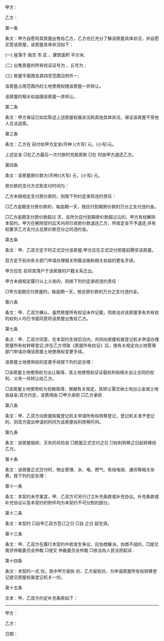 
 


甲方：


乙方：



第一条


条文：甲方自愿将其房屋出售给乙方，乙方也已充分了解该房屋具体状况，并自愿买受该房屋。该房屋具体状况如下：


(一) 座落于
南京
市 区 ，建筑面积 平方米;


(二) 出售房屋的所有权证证号为 ，丘号为 ;


(三) 房屋平面图及其四至范围见附件一;


该房屋占用范围内的土地使用权随该房屋一并转让。


该房屋的相关权益随该房屋一并转让。


第二条


条文：甲方保证已如实陈述上述房屋权属状况和其他具体状况，保证该房屋不受他人合法追索。


第三条


条文：乙方在 前付给甲方定金(币种 )(大写) 元，(小写)元。


上述定金 □在乙方最后一次付款时充抵房款 □在 时由甲方退还乙方。


第四条


条文：该房屋房价款为(币种)(大写) 元，(小写) 元。


房价款的支付方式和支付时间为：


乙方未按规定支付房价款的，则按下列约定承担违约责任：


□乙方逾期支付房价款的，每逾期一天，按应付到期房价款的万分之支付违约金。


□乙方逾期支付房价款超过 天，且所欠应付到期房价款超过元的，甲方有权解除本契约。甲方在解除契约后天内将已收房价款退还乙方，所收定金不予退还;并有权要求乙方支付占总房价款百分之的违约金。


第五条


条文：甲、乙双方定于时正式交付该房屋;甲方应在正式交付房屋前腾空该房屋。


双方定于前向有关部门申请办理相关附属设施和相关权益的更名手续。


甲方应在 前将其落户于该房屋的户籍关系迁出。


甲方未按规定履行以上义务的，则按下列约定承担违约责任：


□甲方逾期交付房屋的，每逾期一天，按总房价款的万分之支付违约金。


第六条


条文：甲、乙双方确认，虽然房屋所有权证未作记载，但依法对该房屋享有共有权的权利人均已书面同意将该房屋出售给乙方。


第七条


条文：甲、乙双方同意，在本契约生效后日内，共同向房屋权属登记机关申请办理房屋所有权转移登记;并在乙方领取《房屋所有权证》后，按有关规定向土地管理部门申请办理该房屋土地使用权变更手续。


该房屋土地使用权的变更手续按下列约定办理：


□该房屋土地使用权为出让取得，其土地使用权证证载权利和相关出让合同的权利、义务一并转让给乙方。


□该房屋土地使用权为划拨取得，根据有关规定，其转让需交纳土地出让金或土地收益金;双方约定，该费用由 □甲方承担 □乙方承担 .


第八条


条文：甲、乙双方向房屋权属登记机关申请所有权转移登记，登记机关准予登记的，则双方提出申请的时间为该房屋权利转移时间。


第九条


条文：该房屋毁损、灭失的风险自 □房屋正式交付之日 □权利转移之日起转移给乙方。


第十条


条文：该房屋正式交付时，物业管理、水、电、燃气、有线电视、通讯等相关杂费，按下列约定处理：


第十一条


条文：本契约未尽事宜，甲、乙双方可另行订立补充条款或补充协议。补充条款或补充协议以及本契约的附件均为本契约不可分割的部分。


第十二条


条文：本契约 □自甲乙双方签订之日 □自 之日 起生效。


第十三条


条文：甲、乙双方在履行本契约中若发生争议，应协商解决。协商不成的，□提交南京仲裁委员会仲裁 □提交 仲裁委员会仲裁 □依法向人民法院起诉 .


第十四条


条文：本契约一式 份。其中甲方留执 份，乙方留执份，为申请房屋所有权转移登记提交房屋权属登记机关一份。


第十五条


文本：甲、乙双方约定补充条款如下：


_________________



甲方：


乙方：


日期：

 


 

 
 
 
 
 
  


  
 

  


  


  
 
 
 
 

